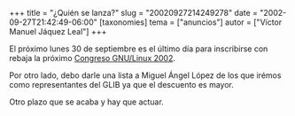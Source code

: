 +++
title = "¿Quién se lanza?"
slug = "20020927214249278"
date = "2002-09-27T21:42:49-06:00"
[taxonomies]
tema = ["anuncios"]
autor = ["Víctor Manuel Jáquez Leal"]
+++

El próximo lunes 30 de septiembre es el último día para inscribirse con
rebaja la próximo [Congreso GNU/Linux
2002](http://congreso.gulev.org.mx/).

Por otro lado, debo darle una lista a Miguel Ángel López de los que
irémos como representantes del GLIB ya que el descuento es mayor.

Otro plazo que se acaba y hay que actuar.
